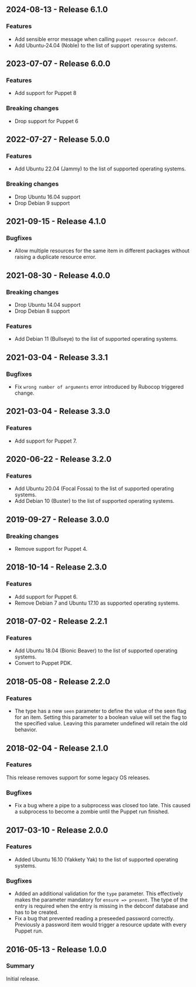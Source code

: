 ## 2024-08-13 - Release 6.1.0

### Features

- Add sensible error message when calling `puppet resource debconf`.
- Add Ubuntu-24.04 (Noble) to the list of support operating systems.

## 2023-07-07 - Release 6.0.0

### Features

- Add support for Puppet 8

### Breaking changes

- Drop support for Puppet 6

## 2022-07-27 - Release 5.0.0

### Features

- Add Ubuntu 22.04 (Jammy) to the list of supported operating systems.

### Breaking changes

- Drop Ubuntu 16.04 support
- Drop Debian 9 support

## 2021-09-15 - Release 4.1.0

### Bugfixes

- Allow multiple resources for the same item in different packages without raising a duplicate resource error.

## 2021-08-30 - Release 4.0.0

### Breaking changes

- Drop Ubuntu 14.04 support
- Drop Debian 8 support

### Features

- Add Debian 11 (Bullseye) to the list of supported operating systems.

## 2021-03-04 - Release 3.3.1

### Bugfixes

- Fix `wrong number of arguments` error introduced by Rubocop triggered change.

## 2021-03-04 - Release 3.3.0

### Features

- Add support for Puppet 7.

## 2020-06-22 - Release 3.2.0

### Features

- Add Ubuntu 20.04 (Focal Fossa) to the list of supported operating systems.
- Add Debian 10 (Buster) to the list of supported operating systems.

## 2019-09-27 - Release 3.0.0

### Breaking changes

- Remove support for Puppet 4.

## 2018-10-14 - Release 2.3.0

### Features

- Add support for Puppet 6.
- Remove Debian 7 and Ubuntu 17.10 as supported operating systems.

## 2018-07-02 - Release 2.2.1

### Features

- Add Ubuntu 18.04 (Bionic Beaver) to the list of supported operating systems.
- Convert to Puppet PDK.

## 2018-05-08 - Release 2.2.0

### Features

- The type has a new `seen` parameter to define the value of the seen flag for an item. Setting this parameter to a boolean value will set the flag to the specified value. Leaving this parameter undefined will retain the old behavior.

## 2018-02-04 - Release 2.1.0

### Features

This release removes support for some legacy OS releases.

### Bugfixes

- Fix a bug where a pipe to a subprocess was closed too late. This caused a subprocess to become a zombie until the Puppet run finished.

## 2017-03-10 - Release 2.0.0

### Features

- Added Ubuntu 16.10 (Yakkety Yak) to the list of supported operating systems.

### Bugfixes

- Added an additional validation for the `type` parameter. This effectively makes the parameter mandatory for `ensure => present`. The type of the entry is required when the entry is missing in the debconf database and has to be created.
- Fix a bug that prevented reading a preseeded password correctly. Previously a password item would trigger a resource update with every Puppet run.

## 2016-05-13 - Release 1.0.0

### Summary

Initial release.
